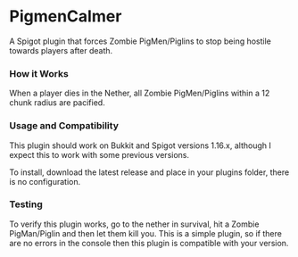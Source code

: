 # PigmenCalmer
A Spigot plugin that forces Zombie PigMen/Piglins to stop being hostile towards players after death.

### How it Works
When a player dies in the Nether, all Zombie PigMen/Piglins within a 12 chunk radius are pacified.

### Usage and Compatibility
This plugin should work on Bukkit and Spigot versions 1.16.x, although I expect this to work with some previous versions.

To install, download the latest release and place in your plugins folder, there is no configuration. 

### Testing
To verify this plugin works, go to the nether in survival, hit a Zombie PigMan/Piglin and then let them kill you.
This is a simple plugin, so if there are no errors in the console then this plugin is compatible with your version.